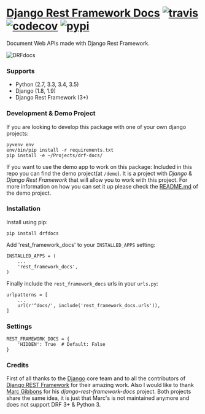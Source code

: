 # [Django Rest Framework Docs](http://www.drfdocs.com/) [![travis][travis-image]][travis-url] [![codecov][codecov-image]][codecov-url] [![pypi][pypi-image]][pypi-url]

Document Web APIs made with Django Rest Framework.

![DRFdocs](http://drfdocs.com/static/images/mockup.png)

### Supports

  - Python (2.7, 3.3, 3.4, 3.5)
  - Django (1.8, 1.9)
  - Django Rest Framework (3+)


### Development & Demo Project
If you are looking to develop this package with one of your own django projects:

    pyvenv env
    env/bin/pip install -r requirements.txt
    pip install -e ~/Projects/drf-docs/

If you want to use the demo app to work on this package:
Included in this repo you can find the demo project(at `/demo`). It is a project with *Django* & *Django Rest Framework* that will allow you to work with this project. For more information on how you can set it up please check the [README.md](demo/README.md) of the demo project.

### Installation

Install using pip:

    pip install drfdocs

Add 'rest_framework_docs' to your `INSTALLED_APPS` setting:

    INSTALLED_APPS = (
        ...
        'rest_framework_docs',
    )

Finally include the `rest_framework_docs` urls in your `urls.py`:

    urlpatterns = [
        ...
        url(r'^docs/', include('rest_framework_docs.urls')),
    ]


### Settings

    REST_FRAMEWORK_DOCS = {
        'HIDDEN': True  # Default: False
    }


### Credits

First of all thanks to the [Django](http://www.djangoproject.com/) core team and to all the contributors of [Django REST Framework](http://www.django-rest-framework.org/) for their amazing work. Also I would like to thank [Marc Gibbons](https://github.com/marcgibbons) for his *django-rest-framework-docs* project. Both projects share the same idea, it is just that Marc's is not maintained anymore and does not support DRF 3+ & Python 3.

[travis-image]: https://travis-ci.org/ekonstantinidis/django-rest-framework-docs.svg?branch=master
[travis-url]: https://travis-ci.org/ekonstantinidis/django-rest-framework-docs

[pypi-image]: https://img.shields.io/pypi/v/drfdocs.svg
[pypi-url]: https://pypi.python.org/pypi/drfdocs/

[codecov-image]: https://codecov.io/github/ekonstantinidis/django-rest-framework-docs/coverage.svg?branch=master
[codecov-url]:https://codecov.io/github/ekonstantinidis/django-rest-framework-docs?branch=master
